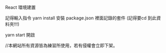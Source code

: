 React 環境建置

記得輸入指令 yarn install 安裝 package.json 裡面記錄的套件
(記得要cd 到此資料夾!!!)



yarn start 開啟

//本網站所有資源皆為練習所使用，若有侵權會立即下架。
